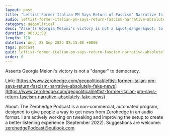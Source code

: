 ```yaml
---
layout: post
title: "Leftist Former Italian PM Says Return of Fascism' Narrative Is &quot;Absolutely Fake News&quot;"
audio: leftist-former-italian-pm-says-return-fascism-narrative-absolutely-fake-news-0
category: geopolitical
desc: "Asserts Georgia Meloni's victory is not a &quot;danger&quot; to democracy."
duration: 00:01:58
length: 118
datetime: Wed, 28 Sep 2022 08:15:00 +0000
tags: podcast
guid: leftist-former-italian-pm-says-return-fascism-narrative-absolutely-fake-news-0
order: 0
---
```

Asserts Georgia Meloni's victory is not a &quot;danger&quot; to democracy.

Link: [https://www.zerohedge.com/geopolitical/leftist-former-italian-pm-says-return-fascism-narrative-absolutely-fake-news](https://www.zerohedge.com/geopolitical/leftist-former-italian-pm-says-return-fascism-narrative-absolutely-fake-news)

About: The Zerohedge Podcast is a non-commercial, automated program, designed to give people a way to get news from Zerohedge in an audio format.  I am actively working on tweaking and improving the setup to create a better listening experience (September 2022).  Suggestions are welcome: [zerohedgePodcast@outlook.com](mailto:zerohedgePodcast@outlook.com)